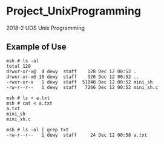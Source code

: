 # Project_UnixProgramming
2018-2 UOS Unix Programming

## Example of Use

```
msh # ls -al
total 120
drwxr-xr-x@  4 dewy  staff    128 Dec 12 00:52 .
drwxr-xr-x@ 10 dewy  staff    320 Dec 12 00:52 ..
-rwxr-xr-x   1 dewy  staff  51048 Dec 12 00:52 mini_sh
-rw-r--r--   1 dewy  staff   7266 Dec 12 00:52 mini_sh.c
```

```
msh # ls > a.txt 
msh # cat < a.txt
a.txt
mini_sh
mini_sh.c
```

```
msh # ls -al | grep txt
-rw-r--r--   1 dewy  staff     24 Dec 12 00:58 a.txt
```
